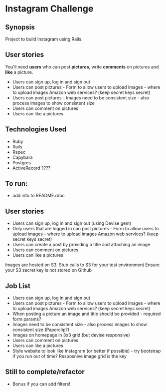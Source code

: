 Instagram Challenge
===================



## Synopsis

Project to build Instagram using Rails.


## User stories

You'll need **users** who can post **pictures**, write **comments** on pictures and **like** a picture.

* Users can sign up, log in and sign out
* Users can post pictures - Form to allow users to upload images - where to upload images Amazon web services? (keep secret keys secret)
* Users can post pictures - Images need to be consistent size - also process images to show consistent size
* Users can comment on pictures
* Users can like a pictures



## Technologies Used
- Ruby
- Rails
- Rspec
- Capybara
- Postgres
- ActiveRecord
????


## To run:
- add info to README.rdoc



## User stories
* Users can sign up, log in and sign out (using Devise gem)
* Only users that are logged in can post pictures - Form to allow users to upload images - where to upload images Amazon web services? (keep secret keys secret)
* Users can create a post by providing a title and attaching an image
* Users can comment on pictures
* Users can like a pictures

<!-- The homepage should list all the uploaded thumbnails - users can click through to see full-sized images -->
Images are hosted on S3. Stub calls to S3 for your test environment
Ensure your S3 secret key is not stored on Github


## Job List
* Users can sign up, log in and sign out
* Users can post pictures - Form to allow users to upload images - where to upload images Amazon web services? (keep secret keys secret)
* When posting a picture an image and title should be provided - required form params?
* Images need to be consistent size - also process images to show consistent size (Paperclip?)
* Images on homepage in 3x3 grid (but devise responsive)
* Users can comment on pictures
* Users can like a pictures
* Style website to look like Instagram (or better if possible) - try bootstrap if you run out of time? Resposnive image grid is the key



## Still to complete/refactor
* Bonus if you can add filters!
